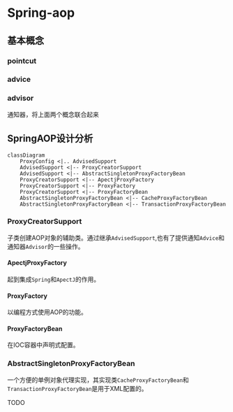 # Spring-aop

## 基本概念

### pointcut



### advice



### advisor

通知器，将上面两个概念联合起来



## SpringAOP设计分析

```mermaid
classDiagram
	ProxyConfig <|.. AdvisedSupport
	AdvisedSupport <|-- ProxyCreatorSupport
	AdvisedSupport <|-- AbstractSingletonProxyFactoryBean
	ProxyCreatorSupport <|-- ApectjProxyFactory
	ProxyCreatorSupport <|-- ProxyFactory
	ProxyCreatorSupport <|-- ProxyFactoryBean
	AbstractSingletonProxyFactoryBean <|-- CacheProxyFactoryBean
	AbstractSingletonProxyFactoryBean <|-- TransactionProxyFactoryBean
```



### ProxyCreatorSupport

子类创建AOP对象的辅助类。通过继承`AdvisedSupport`,也有了提供通知`Advice`和通知器`Advisor`的一些操作。

#### ApectjProxyFactory

起到集成`Spring`和`ApectJ`的作用。

#### ProxyFactory

以编程方式使用AOP的功能。

#### ProxyFactoryBean

在IOC容器中声明式配置。



### AbstractSingletonProxyFactoryBean

一个方便的单例对象代理实现，其实现类`CacheProxyFactoryBean`和`TransactionProxyFactoryBean`是用于XML配置的。





TODO 






